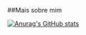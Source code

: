 ##Mais sobre mim


[![Anurag's GitHub stats](https://github-readme-stats.vercel.app/api?username=Pedro-Zanotellianuraghazra)](https://github.com/anuraghazra/github-readme-stats)
